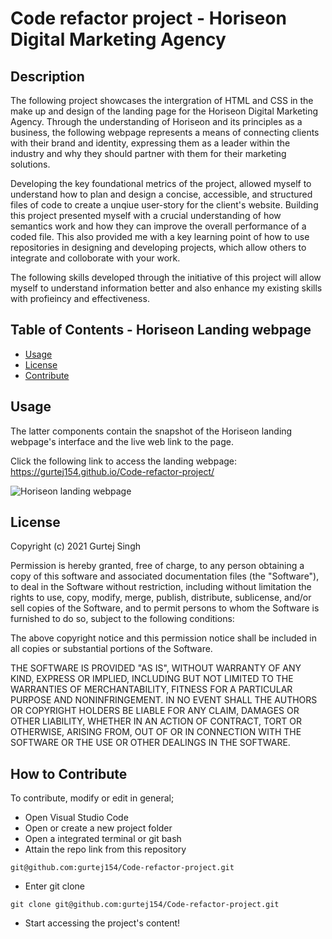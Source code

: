 # Code refactor project - Horiseon Digital Marketing Agency
## Description

The following project showcases the intergration of HTML and CSS in the make up and design of the landing page for the Horiseon Digital Marketing Agency. Through the understanding of Horiseon and its principles as a business, the following webpage represents a means of connecting clients with their brand and identity, expressing them as a leader within the industry and why they should partner with them for their marketing solutions. 

Developing the key foundational metrics of the project, allowed myself to understand how to plan and design a concise, accessible, and structured files of code to create a unqiue user-story for the client's website. Building this project presented myself with a crucial understanding of how semantics work and how they can improve the overall performance of a coded file. This also provided me with a key learning point of how to use repositories in designing and developing projects, which allow others to integrate and colloborate with your work. 

The following skills developed through the initiative of this project will allow myself to understand information better and also enhance my existing skills with profieincy and effectiveness. 

## Table of Contents - Horiseon Landing webpage

- [Usage](#usage)
- [License](#license)
- [Contribute](#contribute)

## Usage
The latter components contain the snapshot of the Horiseon landing webpage's interface and the live web link to the page. 

Click the following link to access the landing webpage: https://gurtej154.github.io/Code-refactor-project/

![Horiseon landing webpage](https://github.com/gurtej154/Code-refactor-project/raw/Code-refactor-project\Landing-webpage-snapshot.png) 

## License
Copyright (c) 2021 Gurtej Singh

Permission is hereby granted, free of charge, to any person obtaining a copy of this software and associated documentation files (the "Software"), to deal in the Software without restriction, including without limitation the rights to use, copy, modify, merge, publish, distribute, sublicense, and/or sell copies of the Software, and to permit persons to whom the Software is furnished to do so, subject to the following conditions:

The above copyright notice and this permission notice shall be included in all copies or substantial portions of the Software.

THE SOFTWARE IS PROVIDED "AS IS", WITHOUT WARRANTY OF ANY KIND, EXPRESS OR IMPLIED, INCLUDING BUT NOT LIMITED TO THE WARRANTIES OF MERCHANTABILITY, FITNESS FOR A PARTICULAR PURPOSE AND NONINFRINGEMENT. IN NO EVENT SHALL THE AUTHORS OR COPYRIGHT HOLDERS BE LIABLE FOR ANY CLAIM, DAMAGES OR OTHER LIABILITY, WHETHER IN AN ACTION OF CONTRACT, TORT OR OTHERWISE, ARISING FROM, OUT OF OR IN CONNECTION WITH THE SOFTWARE OR THE USE OR OTHER DEALINGS IN THE SOFTWARE.

## How to Contribute
To contribute, modify or edit in general; 
- Open Visual Studio Code
- Open or create a new project folder 
- Open a integrated terminal or git bash 
- Attain the repo link from this repository


```
git@github.com:gurtej154/Code-refactor-project.git
```
- Enter git clone 
```
git clone git@github.com:gurtej154/Code-refactor-project.git
```
- Start accessing the project's content!
